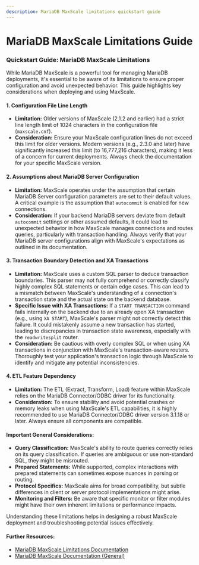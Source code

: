 ```yaml
---
description: MariaDB MaxScale limitations quickstart guide
---
```


# MariaDB MaxScale Limitations Guide

### Quickstart Guide: MariaDB MaxScale Limitations

While MariaDB MaxScale is a powerful tool for managing MariaDB deployments, it's essential to be aware of its limitations to ensure proper configuration and avoid unexpected behavior. This guide highlights key considerations when deploying and using MaxScale.

#### 1. Configuration File Line Length

* **Limitation:** Older versions of MaxScale (2.1.2 and earlier) had a strict line length limit of 1024 characters in the configuration file (`maxscale.cnf`).
* **Consideration:** Ensure your MaxScale configuration lines do not exceed this limit for older versions. Modern versions (e.g., 2.3.0 and later) have significantly increased this limit (to 16,777,216 characters), making it less of a concern for current deployments. Always check the documentation for your specific MaxScale version.

#### 2. Assumptions about MariaDB Server Configuration

* **Limitation:** MaxScale operates under the assumption that certain MariaDB Server configuration parameters are set to their default values. A critical example is the assumption that `autocommit` is enabled for new connections.
* **Consideration:** If your backend MariaDB servers deviate from default `autocommit` settings or other assumed defaults, it could lead to unexpected behavior in how MaxScale manages connections and routes queries, particularly with transaction handling. Always verify that your MariaDB server configurations align with MaxScale's expectations as outlined in its documentation.

#### 3. Transaction Boundary Detection and XA Transactions

* **Limitation:** MaxScale uses a custom SQL parser to deduce transaction boundaries. This parser may not fully comprehend or correctly classify highly complex SQL statements or certain edge cases. This can lead to a mismatch between MaxScale's understanding of a connection's transaction state and the actual state on the backend database.
* **Specific Issue with XA Transactions:** If a `START TRANSACTION` command fails internally on the backend due to an already open XA transaction (e.g., using `XA START`), MaxScale's parser might not correctly detect this failure. It could mistakenly assume a new transaction has started, leading to discrepancies in transaction state awareness, especially with the `readwritesplit` router.
* **Consideration:** Be cautious with overly complex SQL or when using XA transactions in conjunction with MaxScale's transaction-aware routers. Thoroughly test your application's transaction logic through MaxScale to identify and mitigate any potential inconsistencies.

#### 4. ETL Feature Dependency

* **Limitation:** The ETL (Extract, Transform, Load) feature within MaxScale relies on the MariaDB Connector/ODBC driver for its functionality.
* **Consideration:** To ensure stability and avoid potential crashes or memory leaks when using MaxScale's ETL capabilities, it is highly recommended to use MariaDB Connector/ODBC driver version 3.1.18 or later. Always ensure all components are compatible.

#### Important General Considerations:

* **Query Classification:** MaxScale's ability to route queries correctly relies on its query classification. If queries are ambiguous or use non-standard SQL, they might be misrouted.
* **Prepared Statements:** While supported, complex interactions with prepared statements can sometimes expose nuances in parsing or routing.
* **Protocol Specifics:** MaxScale aims for broad compatibility, but subtle differences in client or server protocol implementations might arise.
* **Monitoring and Filters:** Be aware that specific monitor or filter modules might have their own inherent limitations or performance impacts.

Understanding these limitations helps in designing a robust MaxScale deployment and troubleshooting potential issues effectively.

#### Further Resources:

* [MariaDB MaxScale Limitations Documentation](https://mariadb.net/docs/maxscale/maxscale-quickstart-guides/mariadb-maxscale-limitations-guide)
* [MariaDB MaxScale Documentation (General)](../maxscale-use-cases/maxscale-overview.md)
